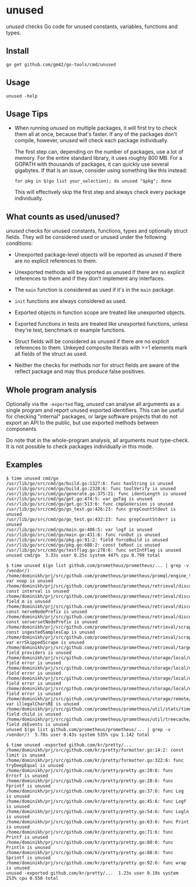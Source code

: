 # unused

_unused_ checks Go code for unused constants, variables, functions and
types.

## Install

	go get github.com/gm42/go-tools/cmd/unused

## Usage

	unused -help

## Usage Tips

- When running _unused_ on multiple packages, it will first try to
  check them all at once, because that's faster. If any of the
  packages don't compile, however, _unused_ will check each package
  individually.

  The first step can, depending on the number of packages, use a lot
  of memory. For the entire standard library, it uses roughly 800 MB.
  For a GOPATH with thousands of packages, it can quickly use several
  gigabytes. If that is an issue, consider using something like this
  instead:

  ```
  for pkg in $(go list your_selection); do unused "$pkg"; done
  ```

  This will effectively skip the first step and always check every
  package individually.

## What counts as used/unused?

_unused_ checks for unused constants, functions, types and optionally
struct fields. They will be considered used or unused under the
following conditions:

- Unexported package-level objects will be reported as unused if there
  are no explicit references to them.

- Unexported methods will be reported as unused if there are no
  explicit references to them and if they don't implement any
  interfaces.

- The `main` function is considered as used if it's in the `main`
  package.

- `init` functions are always considered as used.

- Exported objects in function scope are treated like unexported
  objects.

- Exported functions in tests are treated like unexported functions,
  unless they're test, benchmark or example functions.

- Struct fields will be considered as unused if there are no explicit
  references to them. Unkeyed composite literals with >=1 elements
  mark all fields of the struct as used.

- Neither the checks for methods nor for struct fields are aware of
  the reflect package and may thus produce false positives.

## Whole program analysis

Optionally via the `-exported` flag, _unused_ can analyse all
arguments as a single program and report unused exported identifiers.
This can be useful for checking "internal" packages, or large software
projects that do not export an API to the public, but use exported
methods between components.

Do note that in the whole-program analysis, all arguments must
type-check. It is not possible to check packages individually in this
mode.

## Examples

```
$ time unused cmd/go
/usr/lib/go/src/cmd/go/build.go:1327:6: func hasString is unused
/usr/lib/go/src/cmd/go/build.go:2328:6: func toolVerify is unused
/usr/lib/go/src/cmd/go/generate.go:375:21: func identLength is unused
/usr/lib/go/src/cmd/go/get.go:474:5: var goTag is unused
/usr/lib/go/src/cmd/go/get.go:513:6: func cmpGoVersion is unused
/usr/lib/go/src/cmd/go/go_test.go:426:23: func grepCountStdout is unused
/usr/lib/go/src/cmd/go/go_test.go:432:23: func grepCountStderr is unused
/usr/lib/go/src/cmd/go/main.go:406:5: var logf is unused
/usr/lib/go/src/cmd/go/main.go:431:6: func runOut is unused
/usr/lib/go/src/cmd/go/pkg.go:91:2: field forceBuild is unused
/usr/lib/go/src/cmd/go/pkg.go:688:2: const toRoot is unused
/usr/lib/go/src/cmd/go/testflag.go:278:6: func setIntFlag is unused
unused cmd/go  3.33s user 0.25s system 447% cpu 0.799 total
```

```
$ time unused $(go list github.com/prometheus/prometheus/... | grep -v /vendor/)
/home/dominikh/prj/src/github.com/prometheus/prometheus/promql/engine_test.go:11:5: var noop is unused
/home/dominikh/prj/src/github.com/prometheus/prometheus/retrieval/discovery/dns.go:39:2: const interval is unused
/home/dominikh/prj/src/github.com/prometheus/prometheus/retrieval/discovery/dns.go:69:2: field m is unused
/home/dominikh/prj/src/github.com/prometheus/prometheus/retrieval/discovery/nerve.go:31:2: const nerveNodePrefix is unused
/home/dominikh/prj/src/github.com/prometheus/prometheus/retrieval/discovery/serverset.go:33:2: const serversetNodePrefix is unused
/home/dominikh/prj/src/github.com/prometheus/prometheus/retrieval/scrape.go:41:2: const ingestedSamplesCap is unused
/home/dominikh/prj/src/github.com/prometheus/prometheus/retrieval/scrape.go:49:2: var errSkippedScrape is unused
/home/dominikh/prj/src/github.com/prometheus/prometheus/retrieval/targetmanager.go:184:2: field providers is unused
/home/dominikh/prj/src/github.com/prometheus/prometheus/storage/local/delta.go:394:2: field error is unused
/home/dominikh/prj/src/github.com/prometheus/prometheus/storage/local/delta.go:398:3: field error is unused
/home/dominikh/prj/src/github.com/prometheus/prometheus/storage/local/doubledelta.go:500:2: field error is unused
/home/dominikh/prj/src/github.com/prometheus/prometheus/storage/local/doubledelta.go:504:3: field error is unused
/home/dominikh/prj/src/github.com/prometheus/prometheus/storage/remote/opentsdb/client.go:40:2: var illegalCharsRE is unused
/home/dominikh/prj/src/github.com/prometheus/prometheus/util/stats/timer.go:56:2: field child is unused
/home/dominikh/prj/src/github.com/prometheus/prometheus/util/treecache/treecache.go:25:2: field zkEvents is unused
unused $(go list github.com/prometheus/prometheus/... | grep -v /vendor/)  5.70s user 0.43s system 535% cpu 1.142 total
```

```
$ time unused -exported github.com/kr/pretty/...
/home/dominikh/prj/src/github.com/kr/pretty/formatter.go:14:2: const limit is unused
/home/dominikh/prj/src/github.com/kr/pretty/formatter.go:322:6: func tryDeepEqual is unused
/home/dominikh/prj/src/github.com/kr/pretty/pretty.go:20:6: func Errorf is unused
/home/dominikh/prj/src/github.com/kr/pretty/pretty.go:28:6: func Fprintf is unused
/home/dominikh/prj/src/github.com/kr/pretty/pretty.go:37:6: func Log is unused
/home/dominikh/prj/src/github.com/kr/pretty/pretty.go:45:6: func Logf is unused
/home/dominikh/prj/src/github.com/kr/pretty/pretty.go:54:6: func Logln is unused
/home/dominikh/prj/src/github.com/kr/pretty/pretty.go:63:6: func Print is unused
/home/dominikh/prj/src/github.com/kr/pretty/pretty.go:71:6: func Printf is unused
/home/dominikh/prj/src/github.com/kr/pretty/pretty.go:80:6: func Println is unused
/home/dominikh/prj/src/github.com/kr/pretty/pretty.go:88:6: func Sprintf is unused
/home/dominikh/prj/src/github.com/kr/pretty/pretty.go:92:6: func wrap is unused
unused -exported github.com/kr/pretty/...  1.23s user 0.19s system 253% cpu 0.558 total
```

